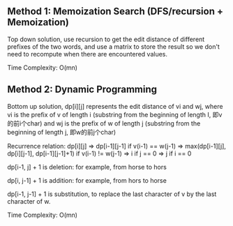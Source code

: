 ## Method 1: Memoization Search (DFS/recursion + Memoization)

Top down solution, use recursion to get the edit distance of different prefixes of the two words, and use a matrix to store the result so we don't need to recompute when there are encountered values. </br>

Time Complexity: O(mn)


## Method 2: Dynamic Programming

Bottom up solution, dp[i][j] represents the edit distance of vi and wj, where vi is the prefix of v of length i (substring from the beginning of length I, 即v的前i个char) and wj is the prefix of w of length j (substring from the beginning of length j, 即w的前j个char)
 </br>

Recurrence relation:
dp[i][j] => dp[i-1][j-1] if v(i-1) == w(j-1)
         => max(dp[i-1][j], dp[i][j-1], dp[i-1][j-1]+1) if v(i-1) != w(j-1)
         => i if j == 0
         => j if i == 0

dp[i-1, j] + 1 is deletion:
for example, from horse to hors

dp[i, j-1] + 1 is addition: 
for example, from hors to horse

dp[i-1, j-1] + 1 is substitution, to replace the last character of v by the last character of w.


Time Complexity: O(mn)

